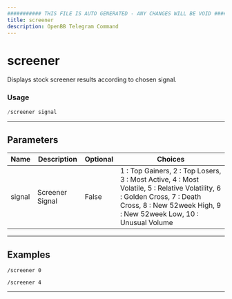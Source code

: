 ```yaml
---
########### THIS FILE IS AUTO GENERATED - ANY CHANGES WILL BE VOID ###########
title: screener
description: OpenBB Telegram Command
---
```


# screener

Displays stock screener results according to chosen signal.

### Usage

```python wordwrap
/screener signal
```

---

## Parameters

| Name | Description | Optional | Choices |
| ---- | ----------- | -------- | ------- |
| signal | Screener Signal | False | 1 : Top Gainers, 2 : Top Losers, 3 : Most Active, 4 : Most Volatile, 5 : Relative Volatility, 6 : Golden Cross, 7 : Death Cross, 8 : New 52week High, 9 : New 52week Low, 10 : Unusual Volume |

---

## Examples

```
/screener 0
```
```
/screener 4
```
---
